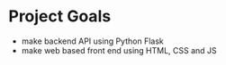 # Project Goals

- make backend API using Python Flask
- make web based front end using HTML, CSS and JS
